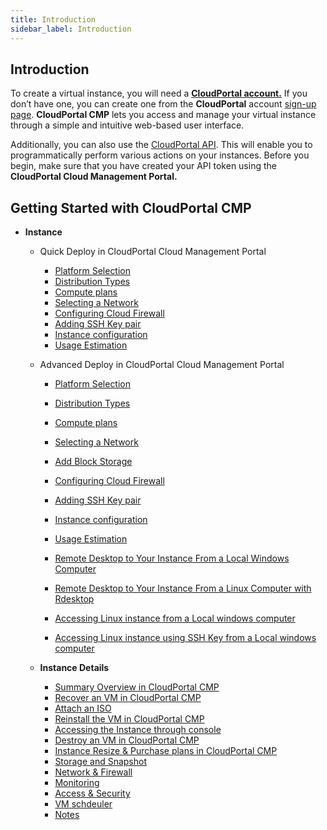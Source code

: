 ```yaml
---
title: Introduction
sidebar_label: Introduction
---
```


## Introduction

To create a virtual instance, you will need a [**CloudPortal account.**](https://youtu.be/wwOL091GyFM) If you don’t have one, you can create one from the **CloudPortal** account [sign-up page](https://youtu.be/9-cFL7hu0-g). **CloudPortal CMP** lets you access and manage your virtual instance through a simple and intuitive web-based user interface.

Additionally, you can also use the [CloudPortal API](https://www.CloudPortal/api). This will enable you to programmatically perform various actions on your instances. Before you begin, make sure that you have created your API token using the **CloudPortal Cloud Management Portal.**



## **Getting Started with CloudPortal CMP** 

- **Instance**
    - Quick Deploy in CloudPortal Cloud Management Portal
        - [Platform Selection](./Instance#platform-selection)
        - [Distribution Types](./Instance#distribution-types)
        - [Compute plans](./Instance#compute-plans)
        - [Selecting a Network](./Instance#selecting-a-network)
        - [Configuring Cloud Firewall](./Instance#configuring-cloud-firewall)
        - [Adding SSH Key pair](./Instance#ssh-key-configuration)
        - [Instance configuration](./Instance#instance-information)
        - [Usage Estimation](./Instance#instance-cost-estimation)

    - Advanced Deploy in CloudPortal Cloud Management Portal
        - [Platform Selection](./Instance#platform-selection-1)
        - [Distribution Types](./Instance#distribution-types-1)
        - [Compute plans](./Instance#compute-plans-1)
        - [Selecting a Network](./Instance#selecting-a-network-1)
        - [Add Block Storage](./Instance#adding-block-storage)
        - [Configuring Cloud Firewall](./Instance#configuring-cloud-firewall-1)
        - [Adding SSH Key pair](./Instance#ssh-key-configuration-1)
        - [Instance configuration](./Instance#instance-information-1)
        - [Usage Estimation](./Instance#instance-cost-estimation-1)

        - [Remote Desktop to Your Instance From a Local Windows Computer](./Instance#remote-desktop-to-your-instance-from-a-linux-computer-with-rdesktop)

        - [Remote Desktop to Your Instance From a Linux Computer with Rdesktop](./Instance#remote-desktop-to-your-instance-from-a-linux-computer-using-rdesktop)

        - [Accessing Linux instance from a Local windows computer](./Instance#accessing-your-linux-virtual-instance-from-your-windows-laptop-or-desktop)
        - [Accessing Linux instance using SSH Key from a Local windows computer](./Instance#accessing-your-linux-virtual-instance-using-ssh-key-from-your-windows-laptopdesktop)

    - **Instance Details**
        - [Summary Overview in CloudPortal CMP](./Instance#summary-overview-in-CloudPortal-cmp)
        - [Recover an VM in CloudPortal CMP](./Instance#recover-vm)
        - [Attach an ISO](./Instance#attach-iso)
        - [Reinstall the VM in CloudPortal CMP](./Instance#reinstall-vm-in-CloudPortal-cmp)
        - [Accessing the Instance through console](./Instance#accessing-console-in-CloudPortal-cmp)
        - [Destroy an VM in CloudPortal CMP](./Instance#destroy-vm-in-CloudPortal-cmp)
        - [Instance Resize & Purchase plans in CloudPortal CMP](./Instance#instance-resize)
        - [Storage and Snapshot](./Instance#storage-and-snapshot)
        - [Network & Firewall](./Instance#network--firewall)
        - [Monitoring](./Instance#monitoring-agent-in-CloudPortal-cmp)
        - [Access & Security](./Instance#access--security)
        - [VM schdeuler](./Instance#vm-scheduler-in-CloudPortal-cmp)
        - [Notes](./Instance#notes)





